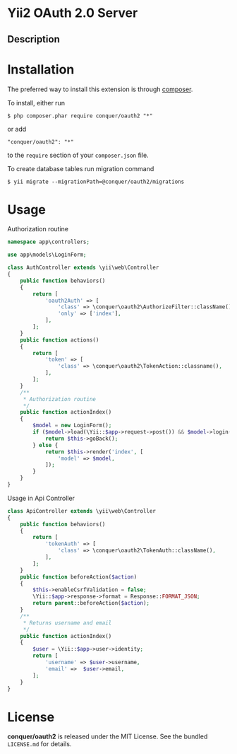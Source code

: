 Yii2 OAuth 2.0 Server
=================

## Description



# Installation

The preferred way to install this extension is through [composer](http://getcomposer.org/download/). 

To install, either run

```
$ php composer.phar require conquer/oauth2 "*"
```
or add

```
"conquer/oauth2": "*"
```

to the ```require``` section of your `composer.json` file.

To create database tables run migration command
```
$ yii migrate --migrationPath=@conquer/oauth2/migrations
```

# Usage

Authorization routine
```php
namespace app\controllers;

use app\models\LoginForm;

class AuthController extends \yii\web\Controller
{
    public function behaviors()
    {
        return [
            'oauth2Auth' => [
                'class' => \conquer\oauth2\AuthorizeFilter::className(),
                'only' => ['index'],
            ],
        ];
    }
    public function actions()
    {
        return [
            'token' => [
                'class' => \conquer\oauth2\TokenAction::classname(),
            ],
        ];
    }
    /**
     * Authorization routine
     */
    public function actionIndex()
    {
        $model = new LoginForm();
        if ($model->load(\Yii::$app->request->post()) && $model->login()) {
            return $this->goBack();
        } else {
            return $this->render('index', [
                'model' => $model,
            ]);
        }
    }
}
```
Usage in Api Controller
```php
class ApiController extends \yii\web\Controller
{
    public function behaviors()
    {
        return [
            'tokenAuth' => [
                'class' => \conquer\oauth2\TokenAuth::className(),
            ],
        ];
    }
    public function beforeAction($action)
    {
        $this->enableCsrfValidation = false;
        \Yii::$app->response->format = Response::FORMAT_JSON;
        return parent::beforeAction($action);
    }
    /**
     * Returns username and email
     */
    public function actionIndex()
    {
        $user = \Yii::$app->user->identity;
        return [
            'username' => $user->username,
            'email' =>  $user->email,
        ];
    }
}
```

# License

**conquer/oauth2** is released under the MIT License. See the bundled `LICENSE.md` for details.
